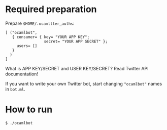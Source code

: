 Required preparation
=========================

Prepare `$HOME/.ocamltter_auths`:

```
[ ("ocamlbot",
   { consumer= { key= "YOUR APP KEY";
                 secret= "YOUR APP SECRET" };
     users= []
   }
  )
]
```

What is APP KEY/SECRET and USER KEY/SECRET? Read Twitter API documentation!

If you want to write your own Twitter bot, start changing `"ocamlbot"` names in `bot.ml`.

How to run
=================

```
$ ./ocamlbot
```
